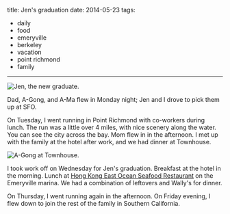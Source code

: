 title: Jen's graduation
date: 2014-05-23
tags:
- daily
- food
- emeryville
- berkeley
- vacation
- point richmond
- family
---

![Jen, the new graduate.](https://dl.dropbox.com/u/4291520/journal-images/jen-graduation.jpg)

Dad, A-Gong, and A-Ma flew in Monday night; Jen and I drove to pick them up at SFO.

On Tuesday, I went running in Point Richmond with co-workers during lunch. The run was a little over 4 miles, with nice scenery along the water. You can see the city across the bay. Mom flew in in the afternoon. I met up with the family at the hotel after work, and we had dinner at Townhouse.

![A-Gong at Townhouse.](https://dl.dropbox.com/u/4291520/journal-images/a-gong.jpg)

I took work off on Wednesday for Jen's graduation. Breakfast at the hotel in the morning. Lunch at [Hong Kong East Ocean Seafood Restaurant](http://www.hkeo.us/) on the Emeryville marina. We had a combination of leftovers and Wally's for dinner.

On Thursday, I went running again in the afternoon. On Friday evening, I flew down to join the rest of the family in Southern California.
